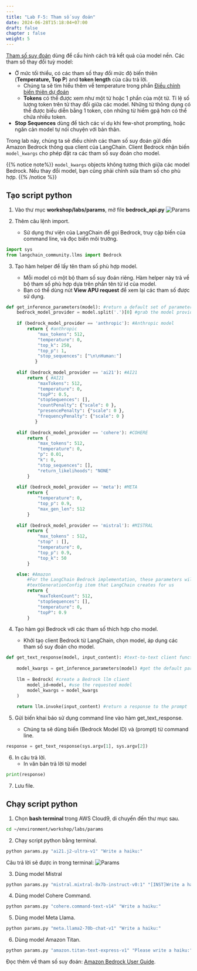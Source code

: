 ```yaml
---
---
title: "Lab F-5: Tham số suy đoán"
date: 2024-06-28T15:18:04+07:00
draft: false
chapter : false
weight: 5
---
```


[Tham số suy đoán](https://docs.aws.amazon.com/bedrock/latest/userguide/model-parameters.html) dùng để cấu hình cách trả kết quả của model nền. Các tham số thay đổi tuỳ model:

- Ở mức tối thiểu, có các tham số thay đổi mức độ biến thiên (**Temperature, Top P**) and **token length** của câu trả lời.
  - Chúng ta sẽ tìm hiểu thêm về temperature trong phần [Điều chỉnh biến thiên dự đoán](./LabF-6.md)
  - **Tokens** có thể được xem như một từ hoặc 1 phần của một từ. Tỉ lệ số lượng token trên từ thay đổi giữa các model. Những từ thông dụng có thể được biểu diễn bằng 1 token, còn những từ hiếm gpặ hơn có thể chứa nhiều token.
- **Stop Sequences** dùng để tách các ví dụ khi few-shot prompting, hoặc ngăn cản model tự nói chuyện với bản thân.

Trong lab này, chúng ta sẽ điều chỉnh các tham số suy đoán gửi đến Amazon Bedrock thông qua client của LangChain. Client Bedrock nhận biến `model_kwargs` cho phép đặt ra các tham số suy đoán cho model.

{{% notice note%}}
`model_kwargs` objects không tương thích giữa các model Bedrock. Nếu thay đổi model, bạn cũng phải chỉnh sửa tham số cho phù hợp.
{{% /notice %}}

## Tạo script python

1. Vào thư mục **workshop/labs/params**, mở file **bedrock_api.py**
![Params](/images/2-Bedrock/F-5/1.png)

2. Thêm câu lệnh import.

   - Sử dụng thư viện của LangChain để gọi Bedrock, truy cập biến của command line, và đọc biến môi trường.
```py
import sys
from langchain_community.llms import Bedrock
```

3. Tạo hàm helper để lấy tên tham số phù hợp model.

   - Mỗi model có một bộ tham số suy đoán riêng. Hàm helper này trả về bộ tham số phù hợp dựa trên phần tên từ id của model.
   - Bạn có thể dùng nút **View APU request** để xem lại các tham số được sử dụng.

```py
def get_inference_parameters(model): #return a default set of parameters based on the model's provider
    bedrock_model_provider = model.split('.')[0] #grab the model provider from the first part of the model id
    
    if (bedrock_model_provider == 'anthropic'): #Anthropic model
        return { #anthropic
            "max_tokens": 512,
            "temperature": 0, 
            "top_k": 250, 
            "top_p": 1, 
            "stop_sequences": ["\n\nHuman:"] 
           }
    
    elif (bedrock_model_provider == 'ai21'): #AI21
        return { #AI21
            "maxTokens": 512, 
            "temperature": 0, 
            "topP": 0.5, 
            "stopSequences": [], 
            "countPenalty": {"scale": 0 }, 
            "presencePenalty": {"scale": 0 }, 
            "frequencyPenalty": {"scale": 0 } 
           }
    
    elif (bedrock_model_provider == 'cohere'): #COHERE
        return {
            "max_tokens": 512,
            "temperature": 0,
            "p": 0.01,
            "k": 0,
            "stop_sequences": [],
            "return_likelihoods": "NONE"
        }
    
    elif (bedrock_model_provider == 'meta'): #META
        return {
            "temperature": 0,
            "top_p": 0.9,
            "max_gen_len": 512
        }
    
    elif (bedrock_model_provider == 'mistral'): #MISTRAL
        return {
            "max_tokens" : 512,
            "stop" : [],    
            "temperature": 0,
            "top_p": 0.9,
            "top_k": 50
        } 

    else: #Amazon
        #For the LangChain Bedrock implementation, these parameters will be added to the 
        #textGenerationConfig item that LangChain creates for us
        return { 
            "maxTokenCount": 512, 
            "stopSequences": [], 
            "temperature": 0, 
            "topP": 0.9 
        }
```

4. Tạo hàm gọi Bedrock với các tham số thích hợp cho model.

   - Khởi tạo client Bedrock từ LangChain, chọn model, áp dụng các tham số suy đoán cho model.

```py
def get_text_response(model, input_content): #text-to-text client function
    
    model_kwargs = get_inference_parameters(model) #get the default parameters based on the selected model
    
    llm = Bedrock( #create a Bedrock llm client
        model_id=model, #use the requested model
        model_kwargs = model_kwargs
    )
    
    return llm.invoke(input_content) #return a response to the prompt
```

5. Gửi biến khai báo sử dụng command line vào hàm get_text_response.

   - Chúng ta sẽ dùng biến (Bedrock Model ID) và (prompt) từ command line.
```py
response = get_text_response(sys.argv[1], sys.argv[2])
```

6. In câu trả lời.
   - In văn bản trả lời từ model
```python
print(response)
```

7. Lưu file.

## Chạy script python
1. Chọn **bash terminal** trong AWS Cloud9, di chuyến đến thư mục sau.
```bash
cd ~/environment/workshop/labs/params
```

2. Chạy script python bằng terminal.
```bash
python params.py "ai21.j2-ultra-v1" "Write a haiku:"
```

Câu trả lời sẽ được in trong terminal:
![Params](/images/2-Bedrock/F-5/2.png)

3. Dùng model Mistral
```bash
python params.py "mistral.mixtral-8x7b-instruct-v0:1" "[INST]Write a haiku:[/INST]" 
```

4. Dùng model Cohere Command.
```bash
python params.py "cohere.command-text-v14" "Write a haiku:"
```

5. Dùng model Meta Llama.
```bash
python params.py "meta.llama2-70b-chat-v1" "Write a haiku:"
```

6. Dùng model Amazon Titan.
```bash
python params.py "amazon.titan-text-express-v1" "Please write a haiku:"
```

Đọc thêm về tham số suy đoán: [Amazon Bedrock User Guide](https://docs.aws.amazon.com/bedrock/latest/userguide/model-parameters.html).
